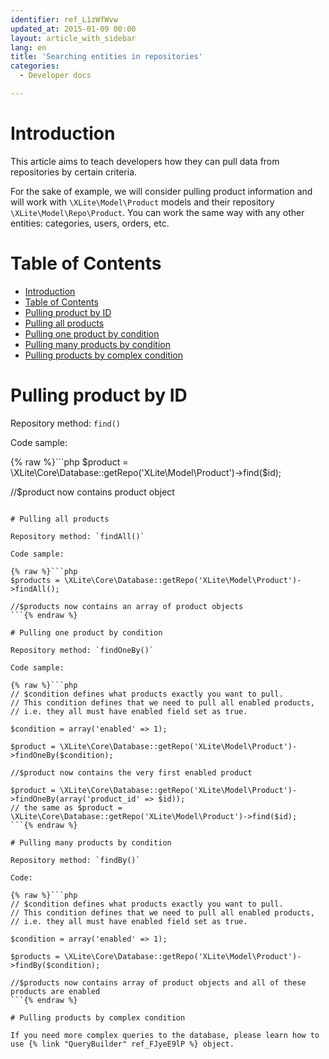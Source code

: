 ```yaml
---
identifier: ref_L1zWfWvw
updated_at: 2015-01-09 00:00
layout: article_with_sidebar
lang: en
title: 'Searching entities in repositories'
categories:
  - Developer docs

---
```



# Introduction

This article aims to teach developers how they can pull data from repositories by certain criteria.

For the sake of example, we will consider pulling product information and will work with `\XLite\Model\Product` models and their repository `\XLite\Model\Repo\Product`. You can work the same way with any other entities: categories, users, orders, etc.

# Table of Contents

*   [Introduction](#introduction)
*   [Table of Contents](#table-of-contents)
*   [Pulling product by ID](#pulling-product-by-id)
*   [Pulling all products](#pulling-all-products)
*   [Pulling one product by condition](#pulling-one-product-by-condition)
*   [Pulling many products by condition](#pulling-many-products-by-condition)
*   [Pulling products by complex condition](#pulling-products-by-complex-condition)

# Pulling product by ID

Repository method: `find()`

Code sample: 

{% raw %}```php
$product = \XLite\Core\Database::getRepo('XLite\Model\Product')->find($id);

//$product now contains product object
```{% endraw %}

# Pulling all products

Repository method: `findAll()`

Code sample: 

{% raw %}```php
$products = \XLite\Core\Database::getRepo('XLite\Model\Product')->findAll();

//$products now contains an array of product objects
```{% endraw %}

# Pulling one product by condition

Repository method: `findOneBy()`

Code sample:

{% raw %}```php
// $condition defines what products exactly you want to pull.
// This condition defines that we need to pull all enabled products, 
// i.e. they all must have enabled field set as true.

$condition = array('enabled' => 1);

$product = \XLite\Core\Database::getRepo('XLite\Model\Product')->findOneBy($condition);

//$product now contains the very first enabled product

$product = \XLite\Core\Database::getRepo('XLite\Model\Product')->findOneBy(array('product_id' => $id));
// the same as $product = \XLite\Core\Database::getRepo('XLite\Model\Product')->find($id);
```{% endraw %}

# Pulling many products by condition

Repository method: `findBy()`

Code:

{% raw %}```php
// $condition defines what products exactly you want to pull.
// This condition defines that we need to pull all enabled products, 
// i.e. they all must have enabled field set as true.

$condition = array('enabled' => 1);

$products = \XLite\Core\Database::getRepo('XLite\Model\Product')->findBy($condition);

//$products now contains array of product objects and all of these products are enabled 
```{% endraw %}

# Pulling products by complex condition

If you need more complex queries to the database, please learn how to use {% link "QueryBuilder" ref_FJyeE9lP %} object.